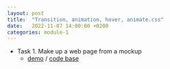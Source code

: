 ```yaml
---
layout: post
title:  "Transition, animation, hover, animate.css"
date:   2022-11-07 14:00:00 +0200
categories: module-1
---
```

- Task 1. Make up a web page from a mockup
  - [demo](https://bulhakovolexii.github.io/Prog-academy-homeworks/6-lecture-homework/index.html) / [code base](https://github.com/bulhakovolexii/Prog-academy-homeworks/blob/main/6-lecture-homework/)
  